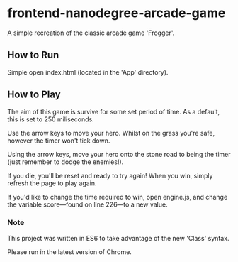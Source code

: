 # frontend-nanodegree-arcade-game
A simple recreation of the classic arcade game 'Frogger'.

## How to Run
Simple open index.html (located in the 'App' directory).

## How to Play
The aim of this game is survive for some set period of time. As a default, this is set to 250 miliseconds.

Use the arrow keys to move your hero. Whilst on the grass you're safe, however the timer won't tick down.

Using the arrow keys, move your hero onto the stone road to being the timer (just remember to dodge the enemies!).

If you die, you'll be reset and ready to try again! When you win, simply refresh the page to play again.

If you'd like to change the time required to win, open engine.js, and change the variable score—found on line 226—to a new value.

### Note
This project was written in ES6 to take advantage of the new 'Class' syntax.

Please run in the latest version of Chrome.